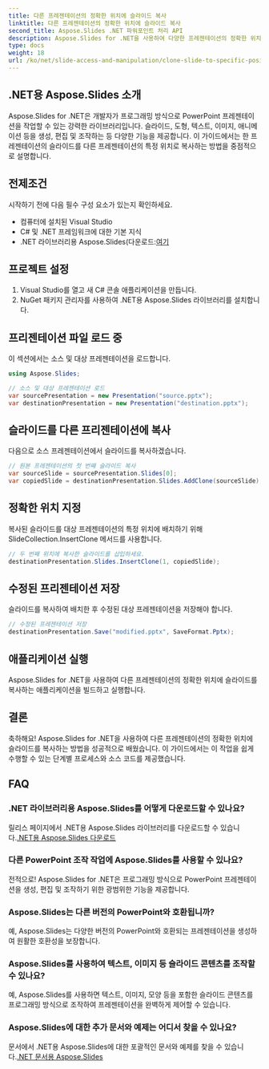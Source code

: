 ```yaml
---
title: 다른 프레젠테이션의 정확한 위치에 슬라이드 복사
linktitle: 다른 프레젠테이션의 정확한 위치에 슬라이드 복사
second_title: Aspose.Slides .NET 파워포인트 처리 API
description: Aspose.Slides for .NET을 사용하여 다양한 프레젠테이션의 정확한 위치에 슬라이드를 복사하는 방법을 알아보세요. 이 단계별 가이드에서는 원활한 PowerPoint 조작을 위한 소스 코드와 지침을 제공합니다.
type: docs
weight: 18
url: /ko/net/slide-access-and-manipulation/clone-slide-to-specific-position-in-another-presentation/
---
```


## .NET용 Aspose.Slides 소개

Aspose.Slides for .NET은 개발자가 프로그래밍 방식으로 PowerPoint 프레젠테이션을 작업할 수 있는 강력한 라이브러리입니다. 슬라이드, 도형, 텍스트, 이미지, 애니메이션 등을 생성, 편집 및 조작하는 등 다양한 기능을 제공합니다. 이 가이드에서는 한 프레젠테이션의 슬라이드를 다른 프레젠테이션의 특정 위치로 복사하는 방법을 중점적으로 설명합니다.

## 전제조건

시작하기 전에 다음 필수 구성 요소가 있는지 확인하세요.

- 컴퓨터에 설치된 Visual Studio
- C# 및 .NET 프레임워크에 대한 기본 지식
-  .NET 라이브러리용 Aspose.Slides(다운로드:[여기](https://releases.aspose.com/slides/net/)

## 프로젝트 설정

1. Visual Studio를 열고 새 C# 콘솔 애플리케이션을 만듭니다.
2. NuGet 패키지 관리자를 사용하여 .NET용 Aspose.Slides 라이브러리를 설치합니다.

## 프리젠테이션 파일 로드 중

이 섹션에서는 소스 및 대상 프레젠테이션을 로드합니다.

```csharp
using Aspose.Slides;

// 소스 및 대상 프레젠테이션 로드
var sourcePresentation = new Presentation("source.pptx");
var destinationPresentation = new Presentation("destination.pptx");
```

## 슬라이드를 다른 프리젠테이션에 복사

다음으로 소스 프레젠테이션에서 슬라이드를 복사하겠습니다.

```csharp
// 원본 프레젠테이션의 첫 번째 슬라이드 복사
var sourceSlide = sourcePresentation.Slides[0];
var copiedSlide = destinationPresentation.Slides.AddClone(sourceSlide);
```

## 정확한 위치 지정

복사된 슬라이드를 대상 프레젠테이션의 특정 위치에 배치하기 위해 SlideCollection.InsertClone 메서드를 사용합니다.

```csharp
// 두 번째 위치에 복사한 슬라이드를 삽입하세요.
destinationPresentation.Slides.InsertClone(1, copiedSlide);
```

## 수정된 프리젠테이션 저장

슬라이드를 복사하여 배치한 후 수정된 대상 프레젠테이션을 저장해야 합니다.

```csharp
// 수정된 프레젠테이션 저장
destinationPresentation.Save("modified.pptx", SaveFormat.Pptx);
```

## 애플리케이션 실행

Aspose.Slides for .NET을 사용하여 다른 프레젠테이션의 정확한 위치에 슬라이드를 복사하는 애플리케이션을 빌드하고 실행합니다.

## 결론

축하해요! Aspose.Slides for .NET을 사용하여 다른 프레젠테이션의 정확한 위치에 슬라이드를 복사하는 방법을 성공적으로 배웠습니다. 이 가이드에서는 이 작업을 쉽게 수행할 수 있는 단계별 프로세스와 소스 코드를 제공했습니다.

## FAQ

### .NET 라이브러리용 Aspose.Slides를 어떻게 다운로드할 수 있나요?

 릴리스 페이지에서 .NET용 Aspose.Slides 라이브러리를 다운로드할 수 있습니다.[.NET용 Aspose.Slides 다운로드](https://releases.aspose.com/slides/net/)

### 다른 PowerPoint 조작 작업에 Aspose.Slides를 사용할 수 있나요?

전적으로! Aspose.Slides for .NET은 프로그래밍 방식으로 PowerPoint 프레젠테이션을 생성, 편집 및 조작하기 위한 광범위한 기능을 제공합니다.

### Aspose.Slides는 다른 버전의 PowerPoint와 호환됩니까?

예, Aspose.Slides는 다양한 버전의 PowerPoint와 호환되는 프레젠테이션을 생성하여 원활한 호환성을 보장합니다.

### Aspose.Slides를 사용하여 텍스트, 이미지 등 슬라이드 콘텐츠를 조작할 수 있나요?

예, Aspose.Slides를 사용하면 텍스트, 이미지, 모양 등을 포함한 슬라이드 콘텐츠를 프로그래밍 방식으로 조작하여 프레젠테이션을 완벽하게 제어할 수 있습니다.

### Aspose.Slides에 대한 추가 문서와 예제는 어디서 찾을 수 있나요?

 문서에서 .NET용 Aspose.Slides에 대한 포괄적인 문서와 예제를 찾을 수 있습니다.[.NET 문서용 Aspose.Slides](https://reference.aspose.com/slides/net/)